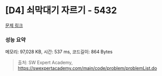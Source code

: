 # [D4] 쇠막대기 자르기 - 5432 

[문제 링크](https://swexpertacademy.com/main/code/problem/problemDetail.do?contestProbId=AWVl47b6DGMDFAXm) 

### 성능 요약

메모리: 97,028 KB, 시간: 537 ms, 코드길이: 864 Bytes



> 출처: SW Expert Academy, https://swexpertacademy.com/main/code/problem/problemList.do